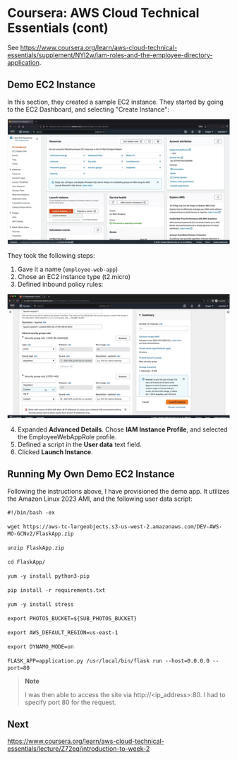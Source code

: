 # Coursera: AWS Cloud Technical Essentials (cont)

See https://www.coursera.org/learn/aws-cloud-technical-essentials/supplement/NYl2w/iam-roles-and-the-employee-directory-application.

## Demo EC2 Instance

In this section, they created a sample EC2 instance. They started by going to the EC2 Dashboard, and selecting "Create Instance":

![](image1.png)

They took the following steps:
1. Gave it a name (`employee-web-app`)
2. Chose an EC2 instance type (t2.micro)
3. Defined inbound policy rules:

![](image2.png)

4. Expanded **Advanced Details**. Chose **IAM Instance Profile**, and selected the EmployeeWebAppRole profile.
5. Defined a script in the **User data** text field.
6. Clicked **Launch Instance**.

## Running My Own Demo EC2 Instance

Following the instructions above, I have provisioned the demo app. It utilizes the Amazon Linux 2023 AMI, and the following user data script:

```
#!/bin/bash -ex

wget https://aws-tc-largeobjects.s3-us-west-2.amazonaws.com/DEV-AWS-MO-GCNv2/FlaskApp.zip

unzip FlaskApp.zip

cd FlaskApp/

yum -y install python3-pip

pip install -r requirements.txt

yum -y install stress

export PHOTOS_BUCKET=${SUB_PHOTOS_BUCKET}

export AWS_DEFAULT_REGION=us-east-1

export DYNAMO_MODE=on

FLASK_APP=application.py /usr/local/bin/flask run --host=0.0.0.0 --port=80
```

> **Note**
>
> I was then able to access the site via http://<ip_address>:80. I had to specify port 80 for the request.

## Next

https://www.coursera.org/learn/aws-cloud-technical-essentials/lecture/Z72eq/introduction-to-week-2